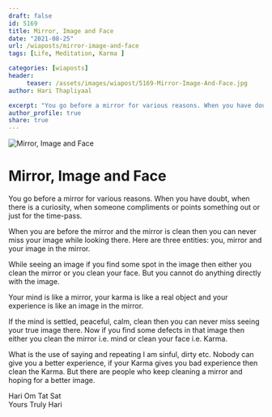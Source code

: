 ```yaml
---
draft: false
id: 5169 
title: Mirror, Image and Face
date: "2021-08-25"
url: /wiaposts/mirror-image-and-face
tags: [Life, Meditation, Karma ]    

categories: [wiaposts] 
header:
     teaser: /assets/images/wiapost/5169-Mirror-Image-And-Face.jpg
author: Hari Thapliyaal 

excerpt: "You go before a mirror for various reasons. When you have doubt, when there is a curiosity, when someone compliments or points something out or just for the time-pass. When you are before the mirror and the mirror is clean"
author_profile: true 
share: true 
---
```

![Mirror, Image and Face](/assets/images/wiapost/5169-Mirror-Image-And-Face.jpg)     
   
# Mirror, Image and Face     
   
You go before a mirror for various reasons. When you have doubt, when there is a curiosity, when someone compliments or points something out or just for the time-pass.    
    
When you are before the mirror and the mirror is clean then you can never miss your image while looking there. Here are three entities: you, mirror and your image in the mirror.     
    
While seeing an image if you find some spot in the image then either you clean the mirror or you clean your face. But you cannot do anything directly with the image.    
    
Your mind is like a mirror, your karma is like a real object and your experience is like an image in the mirror.     
    
If the mind is settled, peaceful, calm, clean then you can never miss seeing your true image there. Now if you find some defects in that image then either you clean the mirror i.e. mind or clean your face i.e. Karma.    
    
What is the use of saying and repeating I am sinful, dirty etc. Nobody can give you a better experience, if your Karma gives you bad experience then clean the Karma. But there are people who keep cleaning a mirror and hoping for a better image.    
    
Hari Om Tat Sat     
Yours Truly Hari    
